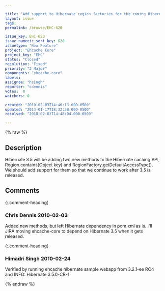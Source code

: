 ```yaml
---

title: "Add support to Hibernate region factories for the coming Hibernate 3.5 methods"
layout: issue
tags: 
permalink: /browse/EHC-620

issue_key: EHC-620
issue_numeric_sort_key: 620
issuetype: "New Feature"
project: "Ehcache Core"
project_key: "EHC"
status: "Closed"
resolution: "Fixed"
priority: "2 Major"
components: "ehcache-core"
labels: 
assignee: "hsingh"
reporter: "cdennis"
votes:  0
watchers: 0

created: "2010-02-03T14:46:13.000-0500"
updated: "2013-01-17T18:32:28.000-0500"
resolved: "2010-02-03T14:48:04.000-0500"

---
```




{% raw %}



## Description

<div markdown="1" class="description">

Hibernate 3.5 will be adding two new methods to the Hibernate caching API, Region.contains(Object key) and RegionFactory.getDefaultAccessType().  We should add support for them so that we continue to work after 3.5 is released.

</div>

## Comments


{:.comment-heading}
### **Chris Dennis** <span class="date">2010-02-03</span>

<div markdown="1" class="comment">

Added new methods, but left Hibernate dependency in pom.xml as is.  I'll JIRA moving ehcache-core to depend on Hibernate 3.5 when it gets released.

</div>


{:.comment-heading}
### **Himadri Singh** <span class="date">2010-02-24</span>

<div markdown="1" class="comment">

Verified by running ehcache hibernate sample webapp from 3.2.1-ee RC4
and
INFO: Hibernate 3.5.0-CR-1

</div>



{% endraw %}
